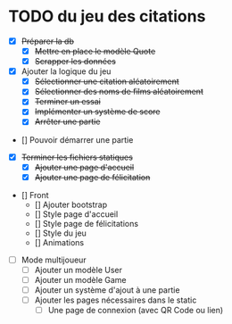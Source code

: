 # TODO du jeu des citations

- [X] ~~Préparer la db~~
    - [X] ~~Mettre en place le modèle Quote~~
    - [X] ~~Scrapper les données~~

- [X] Ajouter la logique du jeu
    - [X] ~~Sélectionner une citation aléatoirement~~
    - [X] ~~Sélectionner des noms de films aléatoirement~~
    - [X] ~~Terminer un essai~~
    - [X] ~~Implémenter un système de score~~
    - [X] ~~Arrêter une partie~~

- [] Pouvoir démarrer une partie

- [X] ~~Terminer les fichiers statiques~~
    - [X] ~~Ajouter une page d'accueil~~
    - [X] ~~Ajouter une page de félicitation~~

- [] Front
    - [] Ajouter bootstrap
    - [] Style page d'accueil
    - [] Style page de félicitations
    - [] Style du jeu
    - [] Animations

- [ ] Mode multijoueur
    - [ ] Ajouter un modèle User
    - [ ] Ajouter un modèle Game
    - [ ] Ajouter un système d'ajout à une partie
    - [ ] Ajouter les pages nécessaires dans le static
        - [ ] Une page de connexion (avec QR Code ou lien)